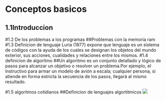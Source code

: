 # Conceptos basicos 
## 1.1Introduccion


#1.2 De los problemas a los programas
##Problemas con la memoria ram
#1.3 Definicion de lenguaje
Luria (1977) expone que lenguaje es un sistema de códigos con la ayuda de los cuales se
designan los objetos del mundo exterior, sus acciones, cualidades y relaciones entre los
mismos. 
#1.4 definicion de algoritmo
##Un algoritmo es un conjunto detallado y lógico de pasos para alcanzar un objetivo o
resolver un problema.Por ejemplo, el instructivo para armar un modelo de avión a escala;
cualquier persona, si atiende en forma estricta la secuencia de los pasos, llegará al
mismo resultado.

#1.5 algoritmos cotidianos
##Definicion de lenguajes algortitmicos
![](https://2.bp.blogspot.com/--AmXPizRNSo/VucJkrILGZI/AAAAAAAAAAM/weI41UaYKI82B5AzJa6N0w5bVa6GUW1bw/s640/algoritmo%2B1.png)
 
